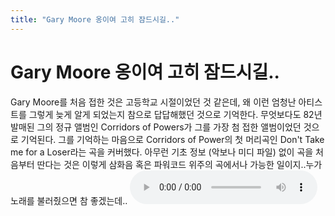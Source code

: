```yaml
---
title: "Gary Moore 옹이여 고히 잠드시길.."
---
```

# Gary Moore 옹이여 고히 잠드시길..

Gary Moore를 처음 접한 것은 고등학교 시절이었던 것 같은데, 왜 이런 엄청난 아티스트를 그렇게 늦게 알게 되었는지 참으로 답답해했던 것으로 기억한다. 무엇보다도 82년 발매된 그의 정규 앨범인 Corridors of Powers가 그를 가장 첨 접한 앨범이었던 것으로 기억된다.
그를 기억하는 마음으로 Corridors of Power의 첫 머리곡인 Don't Take me for a Loser라는 곡을 커버했다.
아무런 기초 정보 (악보나 미디 파일) 없이 곡을 처음부터 딴다는 것은 이렇게 삼화음 혹은 파워코드 위주의 곡에서나 가능한 일이지..누가 노래를 불러줬으면 참 좋겠는데..
![audio](9cf218cccf677b9c114285724f468fa2.mp3)




